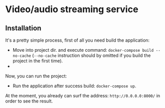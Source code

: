 # Video/audio streaming service

## Installation

It's a pretty simple process, first of all you need build the application:
 - Move into project dir. and execute command: `docker-compose build --no-cache` (`--no-cache` instruction should by omitted if you build the project in the first time).
 - 
Now, you can run the project:
 -  Run the application after success build: `docker-compose up`.
   
At the moment, you already can surf the address: `http://0.0.0.0:8000/` in order to see the result.
